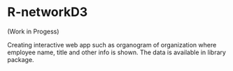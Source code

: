 # R-networkD3 
(Work in Progess) 

Creating interactive  web app such as organogram of organization where employee name, title and other info is shown. The data is available in library package. 
